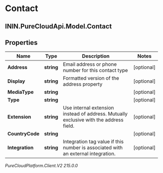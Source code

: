 # Contact

## ININ.PureCloudApi.Model.Contact

## Properties

|Name | Type | Description | Notes|
|------------ | ------------- | ------------- | -------------|
| **Address** | **string** | Email address or phone number for this contact type | [optional] |
| **Display** | **string** | Formatted version of the address property | [optional] |
| **MediaType** | **string** |  | [optional] |
| **Type** | **string** |  | [optional] |
| **Extension** | **string** | Use internal extension instead of address. Mutually exclusive with the address field. | [optional] |
| **CountryCode** | **string** |  | [optional] |
| **Integration** | **string** | Integration tag value if this number is associated with an external integration. | [optional] |



_PureCloudPlatform.Client.V2 215.0.0_
